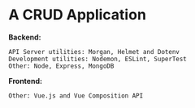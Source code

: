# A CRUD Application

<!-- CRUD API with Node.js, Express, MongoDB -->

**Backend:**
```
API Server utilities: Morgan, Helmet and Dotenv
Development utilities: Nodemon, ESLint, SuperTest
Other: Node, Express, MongoDB
```

**Frontend:**
```
Other: Vue.js and Vue Composition API
```